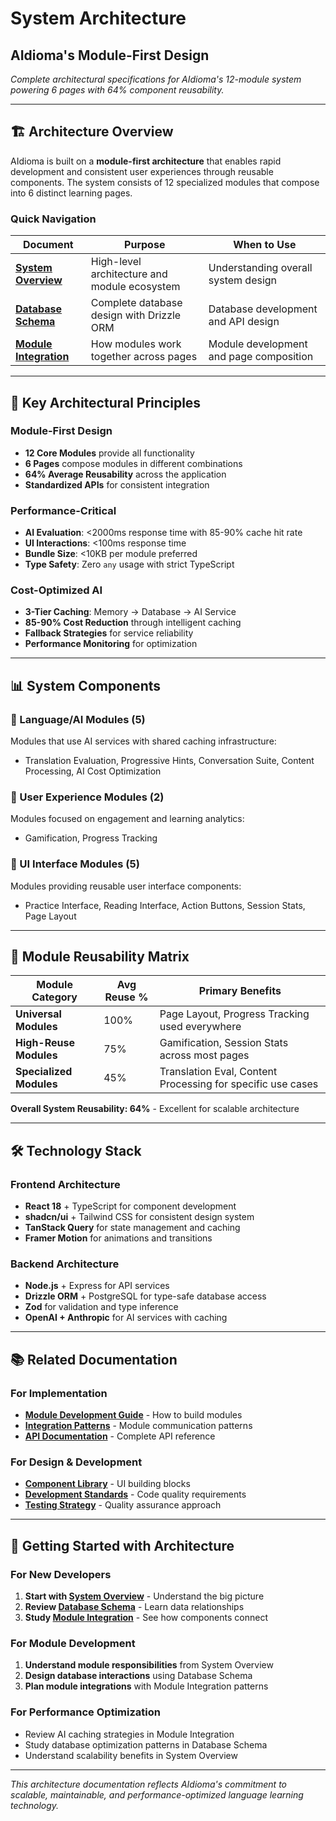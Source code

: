 # System Architecture
## AIdioma's Module-First Design

*Complete architectural specifications for AIdioma's 12-module system powering 6 pages with 64% component reusability.*

---

## 🏗️ **Architecture Overview**

AIdioma is built on a **module-first architecture** that enables rapid development and consistent user experiences through reusable components. The system consists of 12 specialized modules that compose into 6 distinct learning pages.

### **Quick Navigation**

| Document | Purpose | When to Use |
|----------|---------|-------------|
| **[System Overview](./system-overview.md)** | High-level architecture and module ecosystem | Understanding overall system design |
| **[Database Schema](./database-schema.md)** | Complete database design with Drizzle ORM | Database development and API design |
| **[Module Integration](./module-integration.md)** | How modules work together across pages | Module development and page composition |

---

## 🎯 **Key Architectural Principles**

### **Module-First Design**
- **12 Core Modules** provide all functionality
- **6 Pages** compose modules in different combinations
- **64% Average Reusability** across the application
- **Standardized APIs** for consistent integration

### **Performance-Critical**
- **AI Evaluation**: <2000ms response time with 85-90% cache hit rate
- **UI Interactions**: <100ms response time
- **Bundle Size**: <10KB per module preferred
- **Type Safety**: Zero `any` usage with strict TypeScript

### **Cost-Optimized AI**
- **3-Tier Caching**: Memory → Database → AI Service
- **85-90% Cost Reduction** through intelligent caching
- **Fallback Strategies** for service reliability
- **Performance Monitoring** for optimization

---

## 📊 **System Components**

### **🤖 Language/AI Modules** (5)
Modules that use AI services with shared caching infrastructure:
- Translation Evaluation, Progressive Hints, Conversation Suite, Content Processing, AI Cost Optimization

### **👤 User Experience Modules** (2)
Modules focused on engagement and learning analytics:
- Gamification, Progress Tracking

### **🎨 UI Interface Modules** (5)
Modules providing reusable user interface components:
- Practice Interface, Reading Interface, Action Buttons, Session Stats, Page Layout

---

## 🔄 **Module Reusability Matrix**

| Module Category | Avg Reuse % | Primary Benefits |
|-----------------|-------------|------------------|
| **Universal Modules** | 100% | Page Layout, Progress Tracking used everywhere |
| **High-Reuse Modules** | 75% | Gamification, Session Stats across most pages |
| **Specialized Modules** | 45% | Translation Eval, Content Processing for specific use cases |

**Overall System Reusability: 64%** - Excellent for scalable architecture

---

## 🛠 **Technology Stack**

### **Frontend Architecture**
- **React 18** + TypeScript for component development
- **shadcn/ui** + Tailwind CSS for consistent design system
- **TanStack Query** for state management and caching
- **Framer Motion** for animations and transitions

### **Backend Architecture**
- **Node.js** + Express for API services
- **Drizzle ORM** + PostgreSQL for type-safe database access
- **Zod** for validation and type inference
- **OpenAI + Anthropic** for AI services with caching

---

## 📚 **Related Documentation**

### **For Implementation**
- **[Module Development Guide](../02-modules/module-development-guide.md)** - How to build modules
- **[Integration Patterns](../02-modules/integration-patterns.md)** - Module communication patterns
- **[API Documentation](../05-development/API-Documentation.md)** - Complete API reference

### **For Design & Development**
- **[Component Library](../06-design/component-library.md)** - UI building blocks
- **[Development Standards](../05-development/development-standards.md)** - Code quality requirements
- **[Testing Strategy](../05-development/testing-strategy.md)** - Quality assurance approach

---

## 🚀 **Getting Started with Architecture**

### **For New Developers**
1. **Start with [System Overview](./system-overview.md)** - Understand the big picture
2. **Review [Database Schema](./database-schema.md)** - Learn data relationships
3. **Study [Module Integration](./module-integration.md)** - See how components connect

### **For Module Development**
1. **Understand module responsibilities** from System Overview
2. **Design database interactions** using Database Schema
3. **Plan module integrations** with Module Integration patterns

### **For Performance Optimization**
- Review AI caching strategies in Module Integration
- Study database optimization patterns in Database Schema
- Understand scalability benefits in System Overview

---

*This architecture documentation reflects AIdioma's commitment to scalable, maintainable, and performance-optimized language learning technology.* 